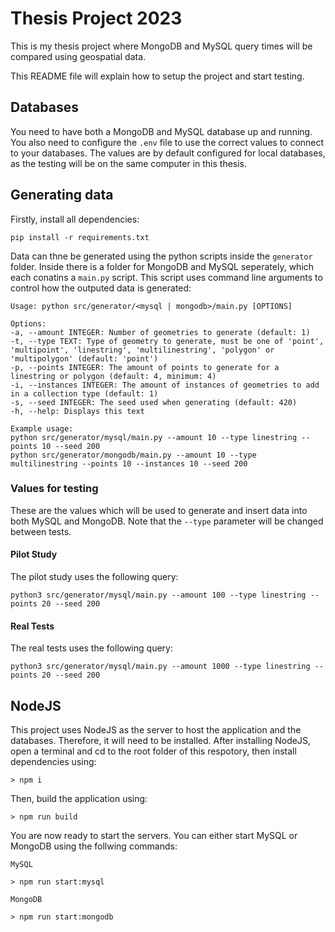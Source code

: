 # Thesis Project 2023
This is my thesis project where MongoDB and MySQL query times will be compared using geospatial data. 

This README file will explain how to setup the project and start testing.

## Databases
You need to have both a MongoDB and MySQL database up and running. You also need to configure the `.env` file to use the correct values to connect to your databases. The values are by default configured for local databases, as the testing will be on the same computer in this thesis. 

## Generating data
Firstly, install all dependencies:
```
pip install -r requirements.txt
```

Data can thne be generated using the python scripts inside the `generator` folder. Inside there is a folder for MongoDB and MySQL seperately, which each conatins a `main.py` script. This script uses command line arguments to control how the outputed data is generated:

```
Usage: python src/generator/<mysql | mongodb>/main.py [OPTIONS]

Options:
-a, --amount INTEGER: Number of geometries to generate (default: 1)
-t, --type TEXT: Type of geometry to generate, must be one of 'point', 'multipoint', 'linestring', 'multilinestring', 'polygon' or 'multipolygon' (default: 'point')
-p, --points INTEGER: The amount of points to generate for a linestring or polygon (default: 4, minimum: 4)
-i, --instances INTEGER: The amount of instances of geometries to add in a collection type (default: 1)
-s, --seed INTEGER: The seed used when generating (default: 420)
-h, --help: Displays this text

Example usage:
python src/generator/mysql/main.py --amount 10 --type linestring --points 10 --seed 200
python src/generator/mongodb/main.py --amount 10 --type multilinestring --points 10 --instances 10 --seed 200
```

### Values for testing
These are the values which will be used to generate and insert data into both MySQL and MongoDB. Note that the `--type` parameter will be changed between tests.

#### Pilot Study
The pilot study uses the following query:
```
python3 src/generator/mysql/main.py --amount 100 --type linestring --points 20 --seed 200
```
#### Real Tests
The real tests uses the following query:
```
python3 src/generator/mysql/main.py --amount 1000 --type linestring --points 20 --seed 200
```


## NodeJS
This project uses NodeJS as the server to host the application and the databases. Therefore, it will need to be installed. After installing NodeJS, open a terminal and cd to the root folder of this respotory, then install dependencies using:
```
> npm i
```

Then, build the application using:
```
> npm run build
```

You are now ready to start the servers. You can either start MySQL or MongoDB using the follwing commands:

```
MySQL

> npm run start:mysql

MongoDB

> npm run start:mongodb
```